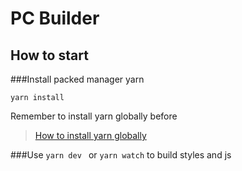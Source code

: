 # PC Builder

## How to start

###Install packed manager yarn

`yarn install`


Remember to install yarn globally before

>[How to install yarn globally](https://yarnpkg.com/en/docs/install#windows-stable)


###Use `yarn dev ` or `yarn watch`
to build styles and js
